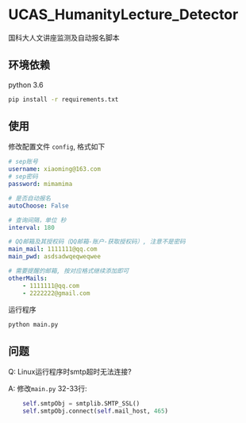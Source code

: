 # UCAS_HumanityLecture_Detector
国科大人文讲座监测及自动报名脚本

## 环境依赖

python 3.6

```sh
pip install -r requirements.txt
```


## 使用
修改配置文件 `config`, 格式如下
```yaml
# sep账号
username: xiaoming@163.com
# sep密码
password: mimamima

# 是否自动报名
autoChoose: False

# 查询间隔，单位 秒
interval: 180

# QQ邮箱及其授权码（QQ邮箱-账户-获取授权码）, 注意不是密码
main_mail: 1111111@qq.com
main_pwd: asdsadwqeqweqwee

# 需要提醒的邮箱, 按对应格式继续添加即可
otherMails:
    - 1111111@qq.com
    - 2222222@gmail.com
```
运行程序
```python
python main.py
```

## 问题

Q: Linux运行程序时smtp超时无法连接?

A: 修改`main.py` 32-33行:
```python
    self.smtpObj = smtplib.SMTP_SSL() 
    self.smtpObj.connect(self.mail_host, 465)
```
